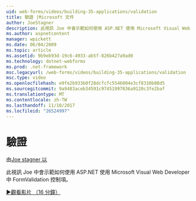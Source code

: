 ```yaml
---
uid: web-forms/videos/building-35-applications/validation
title: 驗證 |Microsoft 文件
author: JoeStagner
description: 此視訊 Joe 中會示範如何使用 ASP.NET 使用 Microsoft Visual Web Developer 中 FormValidation 控制項。
ms.author: aspnetcontent
manager: wpickett
ms.date: 06/04/2009
ms.topic: article
ms.assetid: 9b9eb93d-19c6-4933-ab5f-826b427a9ad0
ms.technology: dotnet-webforms
ms.prod: .net-framework
msc.legacyurl: /web-forms/videos/building-35-applications/validation
msc.type: video
ms.openlocfilehash: e9fe2b933b0f28dcfcfc5546004e3cf8310b08d5
ms.sourcegitcommit: 9a9483aceb34591c97451997036a9120c3fe2baf
ms.translationtype: MT
ms.contentlocale: zh-TW
ms.lasthandoff: 11/10/2017
ms.locfileid: "26524997"
---
```

<a name="validation"></a>驗證
====================
由[Joe stagner 以](https://github.com/JoeStagner)

此視訊 Joe 中會示範如何使用 ASP.NET 使用 Microsoft Visual Web Developer 中 FormValidation 控制項。

[&#9654;觀看影片 （16 分鐘）](https://channel9.msdn.com/Blogs/ASP-NET-Site-Videos/validation)
